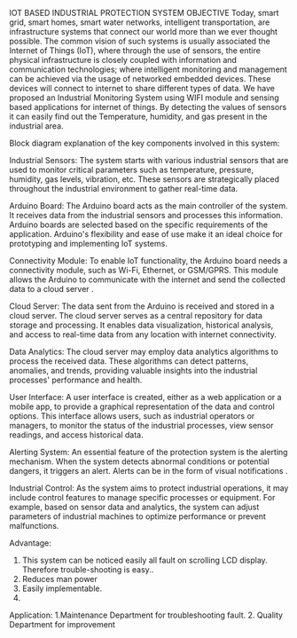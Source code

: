 IOT BASED INDUSTRIAL PROTECTION SYSTEM 
OBJECTIVE
Today, smart grid, smart homes, smart water networks, intelligent
transportation, are infrastructure systems that connect our world more than we ever
thought possible. The common vision of such systems is usually associated the
Internet of Things (IoT), where through the use of sensors, the entire physical
infrastructure is closely coupled with information and communication
technologies; where intelligent monitoring and management can be achieved via
the usage of networked embedded devices. These devices will connect to internet
to share different types of data. We have proposed an Industrial Monitoring System
using WIFI module and sensing based applications for internet of things. By
detecting the values of sensors it can easily find out the Temperature, humidity, and
gas present in the industrial area.

Block diagram explanation of the key components involved in this system:

Industrial Sensors:
The system starts with various industrial sensors that are used to monitor
critical parameters such as temperature, pressure, humidity, gas levels,
vibration, etc. These sensors are strategically placed throughout the industrial
environment to gather real-time data.

Arduino Board:
The Arduino board acts as the main controller of the system. It receives data
from the industrial sensors and processes this information. Arduino boards
are selected based on the specific requirements of the application. Arduino's
flexibility and ease of use make it an ideal choice for prototyping and
implementing IoT systems.

Connectivity Module:
To enable IoT functionality, the Arduino board needs a connectivity module,
such as Wi-Fi, Ethernet, or GSM/GPRS. This module allows the Arduino to
communicate with the internet and send the collected data to a cloud server .

Cloud Server:
The data sent from the Arduino is received and stored in a cloud server. The
cloud server serves as a central repository for data storage and processing. It
enables data visualization, historical analysis, and access to real-time data
from any location with internet connectivity.

Data Analytics:
The cloud server may employ data analytics algorithms to process the
received data. These algorithms can detect patterns, anomalies, and trends,
providing valuable insights into the industrial processes' performance and
health.

User Interface:
A user interface is created, either as a web application or a mobile app, to
provide a graphical representation of the data and control options. This
interface allows users, such as industrial operators or managers, to monitor
the status of the industrial processes, view sensor readings, and access
historical data.

Alerting System:
An essential feature of the protection system is the alerting mechanism. When
the system detects abnormal conditions or potential dangers, it triggers an
alert. Alerts can be in the form of visual notifications .

Industrial Control:
As the system aims to protect industrial operations, it may include control
features to manage specific processes or equipment. For example, based on
sensor data and analytics, the system can adjust parameters of industrial
machines to optimize performance or prevent malfunctions.

Advantage:
1. This system can be noticed easily all fault on scrolling LCD display. Therefore
trouble-shooting is easy..
2. Reduces man power
3. Easily implementable.
4. 
Application:
1.Maintenance Department for troubleshooting fault.
2. Quality Department for improvement
